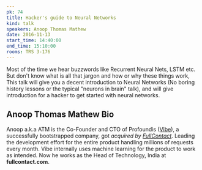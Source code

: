 ```yaml
---
pk: 74
title: Hacker's guide to Neural Networks
kind: talk
speakers: Anoop Thomas Mathew
date: 2016-11-13
start_time: 14:40:00
end_time: 15:10:00
rooms: TRS 3-176
---
```


Most of the time we hear buzzwords like Recurrent Neural Nets, LSTM etc. But don't know what is all that jargon and how or why these things work, This talk will give you a decent introduction to Neural Networks (No boring history lessons or the typical "neurons in brain" talk), and will give introduction for a hacker to get started with neural networks.

## Anoop Thomas Mathew Bio

Anoop a.k.a ATM is the Co-Founder and CTO of Profoundis ([Vibe](https://www.vibeapp.co)), a successfully bootstrapped company, got *acquired by [FullContact](http://www.fullcontact.com)*. Leading the development effort for the entire product handling millions of requests every month. Vibe internally uses machine learning for the product to work as intended. Now he works as the Head of Technology, India at __fullcontact.com__.